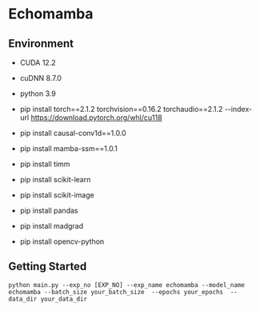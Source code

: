 # Echomamba

## Environment

- CUDA 12.2

- cuDNN 8.7.0

- python 3.9

- pip install torch==2.1.2 torchvision==0.16.2 torchaudio==2.1.2 --index-url https://download.pytorch.org/whl/cu118

- pip install causal-conv1d==1.0.0 

- pip install mamba-ssm==1.0.1 

- pip install timm 

- pip install scikit-learn 

- pip install scikit-image 

- pip install pandas 

- pip install madgrad 

- pip install opencv-python 

  

## Getting Started

```
python main.py --exp_no [EXP_NO] --exp_name echomamba --model_name echomamba --batch_size your_batch_size  --epochs your_epochs  --data_dir your_data_dir
```

